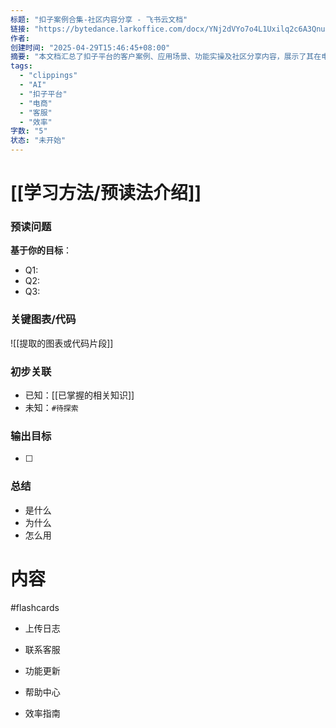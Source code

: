 ```yaml
---
标题: "⁡​⁤​⁣‌⁡⁣​﻿​﻿‍﻿⁣⁤​⁢⁢⁢​⁤‌‍‍⁢​‍⁤‌‍‬⁢​‬​​​‍‍‌​﻿​﻿⁡⁤​​扣子案例合集-社区内容分享 - 飞书云文档"
链接: "https://bytedance.larkoffice.com/docx/YNj2dVYo7o4L1Uxilq2c6A3Qnuc"
作者:
创建时间: "2025-04-29T15:46:45+08:00"
摘要: "本文档汇总了扣子平台的客户案例、应用场景、功能实操及社区分享内容，展示了其在电商、客服、营销等领域的应用。"
tags:
  - "clippings"
  - "AI"
  - "扣子平台"
  - "电商"
  - "客服"
  - "效率"
字数: "5"
状态: "未开始"
---
```

# [[学习方法/预读法介绍]]
### 预读问题  
**基于你的目标**：
- Q1: 
- Q2: 
- Q3:   

### 关键图表/代码  
![[提取的图表或代码片段]]
### 初步关联  
- 已知：[[已掌握的相关知识]]  
- 未知：`#待探索`  

### 输出目标
- [ ] 

### 总结
- 是什么
- 为什么
- 怎么用

# 内容
#flashcards
- 上传日志

- 联系客服

- 功能更新

- 帮助中心

- 效率指南